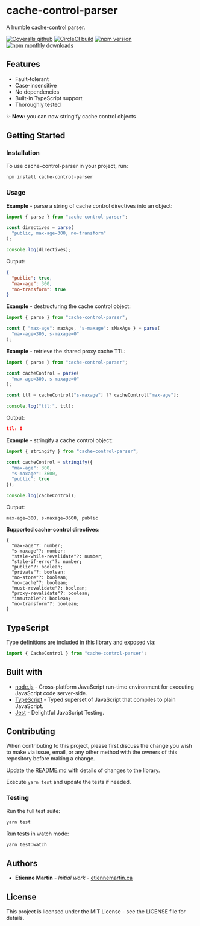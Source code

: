 # cache-control-parser

A humble [cache-control](https://developer.mozilla.org/en-US/docs/Web/HTTP/Headers/Cache-Control) parser.

[![Coveralls github](https://img.shields.io/coveralls/github/etienne-martin/cache-control-parser.svg)](https://coveralls.io/github/etienne-martin/cache-control-parser)
[![CircleCI build](https://img.shields.io/circleci/project/github/etienne-martin/cache-control-parser.svg)](https://circleci.com/gh/etienne-martin/cache-control-parser)
[![npm version](https://img.shields.io/npm/v/cache-control-parser.svg)](https://www.npmjs.com/package/cache-control-parser)
[![npm monthly downloads](https://img.shields.io/npm/dm/cache-control-parser.svg)](https://www.npmjs.com/package/cache-control-parser)

## Features

- Fault-tolerant
- Case-insensitive
- No dependencies
- Built-in TypeScript support
- Thoroughly tested

✨ **New:** you can now stringify cache control objects

## Getting Started

### Installation

To use cache-control-parser in your project, run:

```bash
npm install cache-control-parser
```

### Usage

**Example** - parse a string of cache control directives into an object:

```javascript
import { parse } from "cache-control-parser";

const directives = parse(
  "public, max-age=300, no-transform"
);

console.log(directives);
```

Output:

```json
{
  "public": true,
  "max-age": 300,
  "no-transform": true
}
```

**Example** - destructuring the cache control object:

```javascript
import { parse } from "cache-control-parser";

const { "max-age": maxAge, "s-maxage": sMaxAge } = parse(
  "max-age=300, s-maxage=0"
);
```

**Example** - retrieve the shared proxy cache TTL:

```javascript
import { parse } from "cache-control-parser";

const cacheControl = parse(
  "max-age=300, s-maxage=0"
);

const ttl = cacheControl["s-maxage"] ?? cacheControl["max-age"];

console.log("ttl:", ttl);
```

Output:

```json
ttl: 0
```

**Example** - stringify a cache control object:

```javascript
import { stringify } from "cache-control-parser";

const cacheControl = stringify({
  "max-age": 300,
  "s-maxage": 3600,
  "public": true
});

console.log(cacheControl);
```

Output:

```
max-age=300, s-maxage=3600, public
```

**Supported cache-control directives:**

```
{
  "max-age"?: number;
  "s-maxage"?: number;
  "stale-while-revalidate"?: number;
  "stale-if-error"?: number;
  "public"?: boolean;
  "private"?: boolean;
  "no-store"?: boolean;
  "no-cache"?: boolean;
  "must-revalidate"?: boolean;
  "proxy-revalidate"?: boolean;
  "immutable"?: boolean;
  "no-transform"?: boolean;
}
```

## TypeScript

Type definitions are included in this library and exposed via:

```typescript
import { CacheControl } from "cache-control-parser";
```

## Built with

- [node.js](https://nodejs.org/en/) - Cross-platform JavaScript run-time environment for executing JavaScript code server-side.
- [TypeScript](https://www.typescriptlang.org/) - Typed superset of JavaScript that compiles to plain JavaScript.
- [Jest](https://facebook.github.io/jest/) - Delightful JavaScript Testing.

## Contributing

When contributing to this project, please first discuss the change you wish to make via issue, email, or any other method with the owners of this repository before making a change.

Update the [README.md](https://github.com/etienne-martin/cache-control-parser/blob/master/README.md) with details of changes to the library.

Execute `yarn test` and update the tests if needed.

### Testing

Run the full test suite:

```bash
yarn test
```

Run tests in watch mode:

```bash
yarn test:watch
```

## Authors

- **Etienne Martin** - _Initial work_ - [etiennemartin.ca](https://etiennemartin.ca/)

## License

This project is licensed under the MIT License - see the LICENSE file for details.
